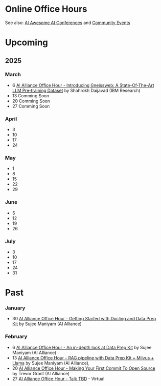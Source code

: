 # Online Office Hours

See also: [AI Awesome AI Conferences](../events/awesome-ai-conferences.md) and [Community Events](../events/readme.md)

# Upcoming

## 2025

### March
* 6 [AI Alliance Office Hour - Introducing Gneissweb: A State-Of-The-Art LLM Pre-training Dataset](https://www.meetup.com/ibm-developer-sf-bay-area-meetup/events/306423583/) by Shahrokh Daijavad (IBM Research)
* 13 Comming Soon
* 20 Comming Soon
* 27 Comming Soon

### April
* 3
* 10
* 17
* 24

### May
* 1
* 8
* 15
* 22
* 29

### June
* 5
* 12
* 19
* 26

### July
* 3
* 10
* 17
* 24
* 31

# Past

### January
* 30 [AI Alliance Office Hour - Getting Started with Docling and Data Prep Kit](http://meetup.com/ibm-developer-sf-bay-area-meetup/)  by Sujee Maniyam (AI Alliance)

### February
* 6 [AI Alliance Office Hour - An in-depth look at Data Prep Kit](https://www.meetup.com/ibm-developer-sf-bay-area-meetup/events/305887916/) by Sujee Maniyam (AI Alliance)
* 13 [AI Alliance Office Hour - RAG pipeline with Data Prep Kit + Milvus + Llama](https://www.meetup.com/ibm-developer-sf-bay-area-meetup/events/305888517/) by Sujee Maniyam (AI Alliance), 
* 20 [AI Alliance Office Hour - Making Your First Commit To Open Source](https://www.youtube.com/watch?v=sQkxoic7sLI) by Trevor Grant (AI Alliance)
* 27 [AI Alliance Office Hour - Talk TBD]() - Virtual
 


